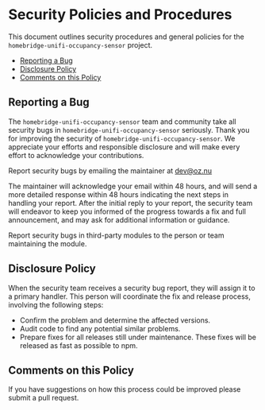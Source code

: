# Security Policies and Procedures

This document outlines security procedures and general policies for the `homebridge-unifi-occupancy-sensor` project.

  * [Reporting a Bug](#reporting-a-bug)
  * [Disclosure Policy](#disclosure-policy)
  * [Comments on this Policy](#comments-on-this-policy)

## Reporting a Bug

The `homebridge-unifi-occupancy-sensor` team and community take all security bugs in `homebridge-unifi-occupancy-sensor` 
seriously. Thank you for improving the security of `homebridge-unifi-occupancy-sensor`. We appreciate
your efforts and responsible disclosure and will make every effort to acknowledge 
your contributions.

Report security bugs by emailing the maintainer at dev@oz.nu

The maintainer will acknowledge your email within 48 hours, and will send a
more detailed response within 48 hours indicating the next steps in handling
your report. After the initial reply to your report, the security team will
endeavor to keep you informed of the progress towards a fix and full
announcement, and may ask for additional information or guidance.

Report security bugs in third-party modules to the person or team maintaining
the module.

## Disclosure Policy

When the security team receives a security bug report, they will assign it to a
primary handler. This person will coordinate the fix and release process,
involving the following steps:

  * Confirm the problem and determine the affected versions.
  * Audit code to find any potential similar problems.
  * Prepare fixes for all releases still under maintenance. These fixes will be
    released as fast as possible to npm.

## Comments on this Policy

If you have suggestions on how this process could be improved please submit a
pull request.
